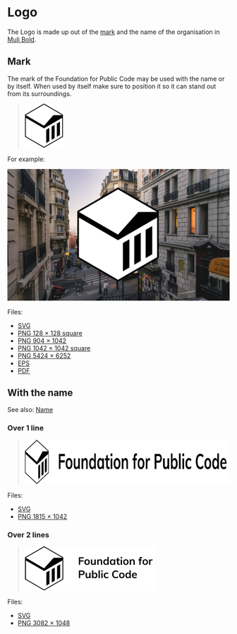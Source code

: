 # Logo

The Logo is made up out of the [mark](#mark) and the name of the organisation in [Muli Bold](../typography/readme.md).

## Mark

The mark of the Foundation for Public Code may be used with the name or by itself. When used by itself make sure to position it so it can stand out from its surroundings.

> <img src="mark.svg" height="100">

For example:

![Mark on photo](mark-on-photo.jpg)

Files:

* [SVG](mark.svg)
* [PNG 128 × 128 square](mark-128w128h.png)
* [PNG 904 × 1042](mark-904w1042h.png)
* [PNG 1042 × 1042 square](mark-1042w1042h.png)
* [PNG 5424 × 6252](mark-5424w6252h.png)
* [EPS](mark.eps)
* [PDF](mark.pdf)

## With the name

See also: [Name](../name/)

### Over 1 line

> <img src="mark-and-name-over-one-line.svg" height="100">

Files:

* [SVG](mark-and-name-over-one-line.svg)
* [PNG 1815 × 1042](mark-and-name-over-one-line-1815w1042h.png)

### Over 2 lines

> <img src="mark-and-name-over-two-lines.svg" height="100">

Files:

* [SVG](mark-and-name-over-two-lines.svg)
* [PNG 3082 × 1048](mark-and-name-over-two-lines-3082w1048h.png)

